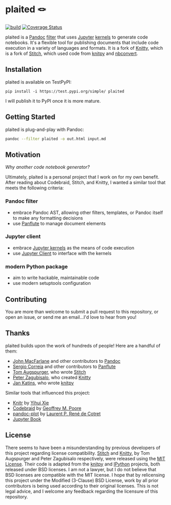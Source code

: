 # plaited 🪢
[![build](https://github.com/jacobwhall/plaited/actions/workflows/test-with-coverage.yml/badge.svg)](https://github.com/jacobwhall/plaited/actions/workflows/test-with-coverage.yml)
[![Coverage Status](https://coveralls.io/repos/github/jacobwhall/plaited/badge.svg?branch=trunk)](https://coveralls.io/github/jacobwhall/plaited?branch=trunk)

plaited is a [Pandoc](https://pandoc.org/) [filter](https://pandoc.org/filters.html) that uses [Jupyter](https://jupyter.org/) [kernels](https://github.com/jupyter/jupyter/wiki/Jupyter-kernels) to generate code notebooks.
It's a flexible tool for publishing documents that include code execution in a variety of languages and formats.
It is a fork of [Knitty](https://github.com/kiwi0fruit/knitty), which is a fork of [Stitch](https://github.com/pystitch/stitch), which used code from [knitpy](https://github.com/jankatins/knitpy) and [nbconvert](https://github.com/jupyter/nbconvert).

## Installation

plaited is available on TestPyPI:

```
pip install -i https://test.pypi.org/simple/ plaited
```

I will publish it to PyPI once it is more mature.

## Getting Started

plaited is plug-and-play with Pandoc:

```bash
pandoc --filter plaited -o out.html input.md
```

## Motivation

_Why another code notebook generator?_

Ultimately, plaited is a personal project that I work on for my own benefit.
After reading about Codebraid, Stitch, and Knitty, I wanted a similar tool that meets the following criteria:

### Pandoc filter

- embrace Pandoc AST, allowing other filters, templates, or Pandoc itself to make any formatting decisions
- use [Panflute](https://github.com/sergiocorreia/panflute) to manage document elements

### Jupyter client

- embrace [Jupyter kernels](https://github.com/jupyter/jupyter/wiki/Jupyter-kernels) as the means of code execution
- use [Jupyter Client](https://github.com/jupyter/jupyter_client) to interface with the kernels

### modern Python package

- aim to write hackable, maintainable code
- use modern setuptools configuration

## Contributing

You are more than welcome to submit a pull request to this repository, or open an issue, or send me an email…I'd love to hear from you!

## Thanks

plaited builds upon the work of hundreds of people! Here are a handful of them:

- [John MacFarlane](https://johnmacfarlane.net/) and other contributors to [Pandoc](https://pandoc.org/)
- [Sergio Correia](http://scorreia.com/) and other contributors to [Panflute](https://github.com/sergiocorreia/panflute)
- [Tom Augspurger](https://github.com/TomAugspurger), who wrote [Stitch](https://github.com/pystitch/stitch)
- [Peter Zagubisalo](https://github.com/kiwi0fruit), who created [Knitty](https://github.com/kiwi0fruit/knitty)
- [Jan Katins](https://www.katzien.de/en/), who wrote [knitpy](https://github.com/jankatins/knitpy)

Similar tools that influenced this project:

- [Knitr](https://yihui.org/knitr/) by [Yihui Xie](https://yihui.org/)
- [Codebraid](https://github.com/gpoore/codebraid) by [Geoffrey M. Poore](https://gpoore.github.io/)
- [pandoc-plot](https://laurentrdc.github.io/pandoc-plot/) by [Laurent P. René de Cotret](https://laurentrdc.xyz/)
- [Jupyter Book](https://jupyterbook.org/intro.html)

## License

There seems to have been a misunderstanding by previous developers of this project regarding license compatibility.
[Stitch](https://github.com/pystitch/stitch) and [Knitty](https://github.com/kiwi0fruit/knitty), by Tom Augspurger and Peter Zagubisalo respectively, were released using the [MIT License](https://en.wikipedia.org/wiki/MIT_License).
Their code is adapted from the [knitpy](https://github.com/jankatins/knitpy) and [IPython](https://github.com/ipython/ipython) projects, both released under BSD licenses.
I am not a lawyer, but I do not believe that BSD licenses are compatible with the MIT license.
I hope that by relicensing this project under the Modified (3-Clause) BSD License, work by all prior contributors is being used according to their original licenses.
This is not legal advice, and I welcome any feedback regarding the licensure of this repository.

